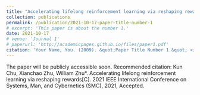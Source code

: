 ```yaml
---
title: "Accelerating lifelong reinforcement learning via reshaping rewards"
collection: publications
permalink: /publication/2021-10-17-paper-title-number-1
# excerpt: 'This paper is about the number 1.'
date: 2021-10-17
# venue: 'Journal 1'
# paperurl: 'http://academicpages.github.io/files/paper1.pdf'
citation: 'Your Name, You. (2009). &quot;Paper Title Number 1.&quot; <i>Journal 1</i>. 1(1).'
---
```

The paper will be publicly accessible soon.
Recommended citation: Kun Chu, Xianchao Zhu, William Zhu*. Accelerating lifelong reinforcement learning via reshaping rewards[C]. 2021 IEEE International Conference on Systems, Man, and Cybernetics (SMC), 2021, Accepted.
